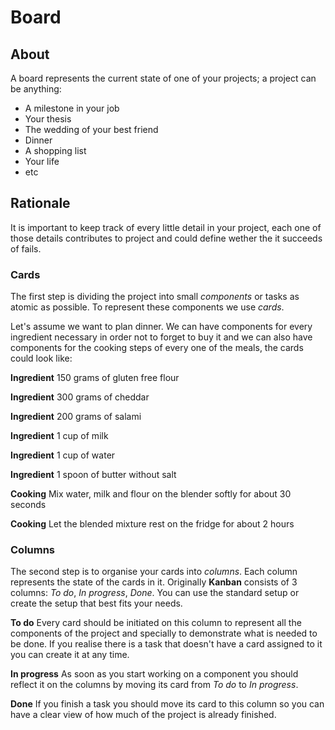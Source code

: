 # Board

## About
A board represents the current state of one of your projects; a project can be anything:
- A milestone in your job
- Your thesis
- The wedding of your best friend
- Dinner
- A shopping list
- Your life
- etc

## Rationale
It is important to keep track of every little detail in your project, each one of those details contributes to project and could define wether the it succeeds of fails.

### Cards
The first step is dividing the project into small *components* or tasks as atomic as possible. To represent these components we use _cards_.

Let's assume we want to plan dinner. We can have components for every ingredient necessary in order not to forget to buy it and we can also have components for the cooking steps of every one of the meals, the cards could look like:

**Ingredient**
150 grams of gluten free flour

**Ingredient**
300 grams of cheddar

**Ingredient**
200 grams of salami

**Ingredient**
1 cup of milk

**Ingredient**
1 cup of water

**Ingredient**
1 spoon of butter without salt

**Cooking**
Mix water, milk and flour on the blender softly for about 30 seconds

**Cooking**
Let the blended mixture rest on the fridge for about 2 hours

### Columns
The second step is to organise your cards into _columns_. Each column represents the state of the cards in it. Originally **Kanban** consists of 3 columns: _To do_, _In progress_, _Done_. You can use the standard setup or create the setup that best fits your needs.

**To do**
Every card should be initiated on this column to represent all the components of the project and specially to demonstrate what is needed to be done. If you realise there is a task that doesn't have a card assigned to it you can create it at any time.

**In progress**
As soon as you start working on a component you should reflect it on the columns by moving its card from _To do_ to _In progress_.

**Done**
If you finish a task you should move its card to this column so you can have a clear view of how much of the project is already finished.

